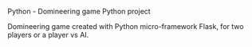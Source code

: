 Python - Domineering game
Python project

Domineering game created with Python micro-framework Flask, for two players or a player vs AI.
